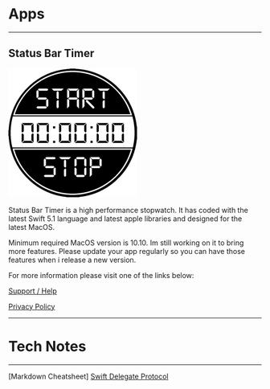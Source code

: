 
# Apps

------------------------------

## Status Bar Timer

![Status Bar Timer Icon](/images/status_bar_timer/statusbartimer-icon.png)

Status Bar Timer is a high performance stopwatch.
It has coded with the latest Swift 5.1 language and latest apple libraries and designed for the latest MacOS.

Minimum required MacOS version is 10.10.
Im still working on it to bring more features.
Please update your app regularly so you can have those features when i release a new version.

For more information please visit one of the links below:

[Support / Help](/status-bar-timer-support-help)

[Privacy Policy](/statusbartimer-pirvacy-policy)

-------------------------------







# Tech Notes

------------------------------

[Markdown Cheatsheet]
[Swift Delegate Protocol](/tech_notes/delegate-protocol)